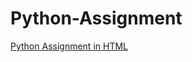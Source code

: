 # Python-Assignment

[Python Assignment in HTML](file:///C:/Users/gopal/Downloads/Python+Assignment.html)
